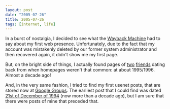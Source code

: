 ```yaml
---
layout: post
date: "2005-07-26"
title: 2005-07-26
tags: [internet, life]
---
```

In a burst of nostalgia, I decided to see what the
[Wayback Machine](http://web.archive.org/) had to say about my
first web presence. Unfortunately, due to the fact that my account
was mistakenly deleted by our former system administrator and then
recovered again, it didn't show me my first page.

But, on the bright side of things, I actually found pages of
[two](http://web.archive.org/web/19970803122922/www.ime.usp.br/~lymber/)
[friends](http://web.archive.org/web/20010428082758/www.ime.usp.br/~malmeida/)
dating back from when homepages weren't that common: at about
1995/1996. Almost a decade ago!

And, in the very same fashion, I tried to find my first usenet
posts, that are stored now at
[Google Groups](http://groups.google.com/). The earliest post that
I could find was dated
[21st of December of 1994](http://tinyurl.com/byx6a) (now more than
a decade ago), but I am sure that there were posts of mine that
preceded that.


